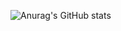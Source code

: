 ![Anurag's GitHub stats](https://github-readme-stats.vercel.app/api?username=noahsarktaiwan2008&show_icons=true&theme=radical)
